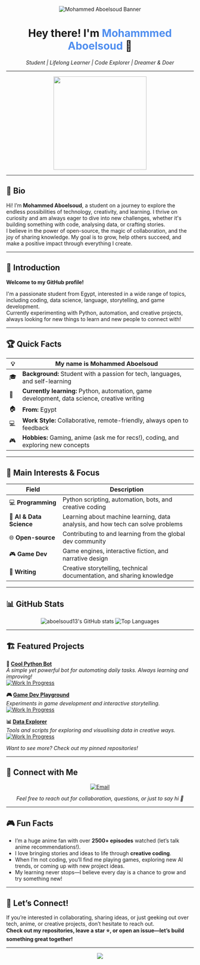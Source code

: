 <!-- Banner -->
<p align="center">
  <img src="https://capsule-render.vercel.app/api?type=waving&color=0e1e2e&height=260&section=header&text=aboelsoud13%20%F0%9F%96%A5%EF%B8%8F&fontSize=55&fontAlignY=44&desc=Student%20%7C%20Aspiring%20Developer%20%7C%20Curious%20Mind&descAlignY=70&descSize=22" alt="Mohammed Aboelsoud Banner" />
</p>

<h1 align="center">Hey there! I'm <span style="color:#4F8EEF"> Mohammmed Aboelsoud</span> 👋</h1>
<p align="center">
  <i>Student | Lifelong Learner | Code Explorer | Dreamer & Doer</i>
</p>

---

<p align="center">
  <img src="https://media.giphy.com/media/IThjAlJnD9WNO/giphy.gif" width="250"/>
</p>

---

## 👤 Bio

Hi! I’m **Mohammed Aboelsoud**, a student on a journey to explore the endless possibilities of technology, creativity, and learning. I thrive on curiosity and am always eager to dive into new challenges, whether it's building something with code, analysing data, or crafting stories.  
I believe in the power of open-source, the magic of collaboration, and the joy of sharing knowledge. My goal is to grow, help others succeed, and make a positive impact through everything I create.

---

## 🧭 Introduction

**Welcome to my GitHub profile!**

I'm a passionate student from Egypt, interested in a wide range of topics, including coding, data science, language, storytelling, and game development.  
Currently experimenting with Python, automation, and creative projects, always looking for new things to learn and new people to connect with!

---

## 🏆 Quick Facts

| 💡 |  My name is Mohammed Aboelsoud   |
|----|-------------------------------------------------------------------|
| 🎓 | **Background:** Student with a passion for tech, languages, and self-learning |
| 🌱 | **Currently learning:** Python, automation, game development, data science, creative writing |
| 🏠 | **From:** Egypt                                                   |
| 💻 | **Work Style:** Collaborative, remote-friendly, always open to feedback |
| 🎮 | **Hobbies:** Gaming, anime (ask me for recs!), coding, and exploring new concepts |

---

## 🚀 Main Interests & Focus

| **Field**                | **Description**                                                                 |
|--------------------------|--------------------------------------------------------------------------------|
| 💻 **Programming**       | Python scripting, automation, bots, and creative coding                         |
| 🧠 **AI & Data Science** | Learning about machine learning, data analysis, and how tech can solve problems |
| 🌐 **Open-source**       | Contributing to and learning from the global dev community                      |
| 🎮 **Game Dev**          | Game engines, interactive fiction, and narrative design                         |
| 📝 **Writing**           | Creative storytelling, technical documentation, and sharing knowledge           |

---

## 📊 GitHub Stats

<p align="center">
  <img src="https://github-readme-stats.vercel.app/api?username=aboelsoud13&show_icons=true&theme=tokyonight" alt="aboelsoud13's GitHub stats" />
  <img src="https://github-readme-stats.vercel.app/api/top-langs/?username=aboelsoud13&layout=compact&theme=tokyonight" alt="Top Languages" />
</p>

---

## 🏗️ Featured Projects

**🔧 [Cool Python Bot](https://github.com/aboelsoud13/cool-python-bot)**  
_A simple yet powerful bot for automating daily tasks. Always learning and improving!_  
[![Work In Progress](https://img.shields.io/badge/Status-WIP-orange?style=flat&logo=github)](https://github.com/aboelsoud13/cool-python-bot)

**🎮 [Game Dev Playground](https://github.com/aboelsoud13/game-dev-playground)**  
_Experiments in game development and interactive storytelling._  
[![Work In Progress](https://img.shields.io/badge/Status-WIP-orange?style=flat&logo=github)](https://github.com/aboelsoud13/game-dev-playground)

**📊 [Data Explorer](https://github.com/aboelsoud13/data-explorer)**  
_Tools and scripts for exploring and visualising data in creative ways._  
[![Work In Progress](https://img.shields.io/badge/Status-WIP-orange?style=flat&logo=github)](https://github.com/aboelsoud13/data-explorer)

*Want to see more? Check out my pinned repositories!*

---

## 🔗 Connect with Me

<p align="center">
  <a href="mailto:aboelsoud13@gmail.com">
    <img src="https://img.shields.io/badge/email-aboelsoud13@gmail.com-red?style=for-the-badge&logo=gmail" alt="Email" />
  </a>
  
  
</p>
<p align="center">
  <i>Feel free to reach out for collaboration, questions, or just to say hi 👋</i>
</p>

---

## 🎮 Fun Facts

- I’m a huge anime fan with over **2500+ episodes** watched (let’s talk anime recommendations!).
- I love bringing stories and ideas to life through **creative coding**.
- When I’m not coding, you’ll find me playing games, exploring new AI trends, or coming up with new project ideas.
- My learning never stops—I believe every day is a chance to grow and try something new!

---

## 💬 Let’s Connect!

If you’re interested in collaborating, sharing ideas, or just geeking out over tech, anime, or creative projects, don’t hesitate to reach out.  
**Check out my repositories, leave a star ⭐, or open an issue—let’s build something great together!**

---

<p align="center">
  <img src="https://capsule-render.vercel.app/api?type=waving&color=0e1e2e&height=120&section=footer"/>
</p>
